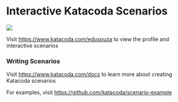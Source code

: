 # Interactive Katacoda Scenarios

[![](http://shields.katacoda.com/katacoda/edusouza/count.svg)](https://www.katacoda.com/edusouza "Get your profile on Katacoda.com")

Visit https://www.katacoda.com/edusouza to view the profile and interactive scenarios

### Writing Scenarios
Visit https://www.katacoda.com/docs to learn more about creating Katacoda scenarios

For examples, visit https://github.com/katacoda/scenario-example
